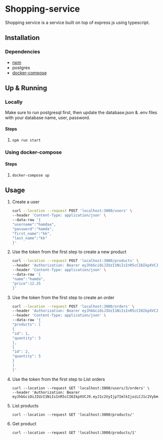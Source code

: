 
# Shopping-service

Shopping service is a service built on top of express js using typescript.

## Installation

### Dependencies
* [npm](https://docs.npmjs.com/downloading-and-installing-node-js-and-npm)
* postgres
* [docker-compose](https://docs.docker.com/compose/install/)

## Up & Running
### Locally
Make sure to run postgresql first, then update the database.json & .env files with your database name, user, password.

#### Steps
1. ```shell
   npm run start
   ```
### Using docker-compose
#### Steps
1. ```shell
   docker-compose up
   ```

## Usage

1. Create a user
    ```bash
    curl --location --request POST 'localhost:3000/users' \
   --header 'Content-Type: application/json' \
   --data-raw '{
   "username":"hamdaa",
   "password":"hamda",
   "first_name":"kk",
   "last_name":"kk"
   }'
    ```

2. Use the token from the first step to create a new product

    ```bash
    curl --location --request POST 'localhost:3000/products' \
   --header 'Authorization: Bearer eyJhbGciOiJIUzI1NiIsInR5cCI6IkpXVCJ9.eyJ1c2VyIjp7ImlkIjozLCJ1c2VybmFtZSI6ImhhbWRhYSIsImZpcnN0X25hbWUiOiJrayIsImxhc3RfbmFtZSI6ImtrIn0sImlhdCI6MTYzNzYxODE0NiwiZXhwIjoxNjM3NjIxNzQ2fQ.89L9hu7QmUWDvqXzOXU7BCrjtPBdgfINomlrNBKLfDw' \
   --header 'Content-Type: application/json' \
   --data-raw '{
   "name":"hamda",
   "price":12.25
   }'
    ```

3. Use the token from the first step to create an order

    ```bash
    curl --location --request POST 'localhost:3000/orders' \
   --header 'Authorization: Bearer eyJhbGciOiJIUzI1NiIsInR5cCI6IkpXVCJ9.eyJ1c2VyIjp7ImlkIjozLCJ1c2VybmFtZSI6ImhhbWRhYSIsImZpcnN0X25hbWUiOiJrayIsImxhc3RfbmFtZSI6ImtrIiwicGFzc3dvcmRfZGlnZXN0IjoiJDJiJDEwJGtQTzl3TUtUdUpGSXM2S2pFdFk0N2VUTlFST2hRUXVvRGdXY01TbWoyY0J2ZC9ZUFhyNFJpIn0sImlhdCI6MTYzNzYyMTc4MCwiZXhwIjoxNjM3NjI1MzgwfQ.JFKN_KYbw44NhOIHaOkk1zByk8pdKygkj7zgUdrrmPI' \
   --header 'Content-Type: application/json' \
   --data-raw '{
   "products": [
   {
   "id": 1,
   "quantity": 5
   },
   {
   "id": 2,
   "quantity": 5
   }
   ]
   }'
    ```
4. Use the token from the first step to List orders
   ```shell
   curl --location --request GET 'localhost:3000/users/3/orders' \
   --header 'Authorization: Bearer eyJhbGciOiJIUzI1NiIsInR5cCI6IkpXVCJ9.eyJ1c2VyIjp7ImlkIjozLCJ1c2VybmFtZSI6ImhhbWRhYSIsImZpcnN0X25hbWUiOiJrayIsImxhc3RfbmFtZSI6ImtrIiwicGFzc3dvcmRfZGlnZXN0IjoiJDJiJDEwJGtQTzl3TUtUdUpGSXM2S2pFdFk0N2VUTlFST2hRUXVvRGdXY01TbWoyY0J2ZC9ZUFhyNFJpIn0sImlhdCI6MTYzNzYyMTc4MCwiZXhwIjoxNjM3NjI1MzgwfQ.JFKN_KYbw44NhOIHaOkk1zByk8pdKygkj7zgUdrrmPI'
   ```
5. List products
   ```shell
   curl --location --request GET 'localhost:3000/products/'
   ```
6. Get product
   ```shell
   curl --location --request GET 'localhost:3000/products/1'
   ```
